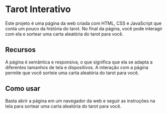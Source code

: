 # Tarot Interativo

Este projeto é uma página da web criada com HTML, CSS e JavaScript que conta um pouco da história do tarot. No final da página, você pode interagir com ela e sortear uma carta aleatória do tarot para você.

## Recursos
A página é semântica e responsiva, o que significa que ela se adapta a diferentes tamanhos de tela e dispositivos.
A interação com a página permite que você sorteie uma carta aleatória do tarot para você.

## Como usar
Basta abrir a página em um navegador da web e seguir as instruções na tela para sortear uma carta aleatória do tarot para você.